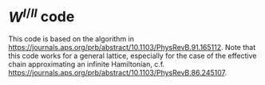 # $W^{I/II}$ code
This code is based on the algorithm in https://journals.aps.org/prb/abstract/10.1103/PhysRevB.91.165112. Note that this code works for a general lattice, especially for the case of the effective chain approximating an infinite Hamiltonian, c.f. https://journals.aps.org/prb/abstract/10.1103/PhysRevB.86.245107.
